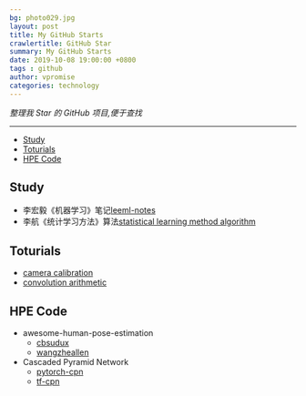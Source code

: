 ```yaml
---
bg: photo029.jpg
layout: post
title: My GitHub Starts
crawlertitle: GitHub Star
summary: My GitHub Starts
date: 2019-10-08 19:00:00 +0800
tags : github
author: vpromise
categories: technology
---
```


*整理我 Star 的 GitHub 项目,便于查找*

---

- [Study](#study)
- [Toturials](#toturials)
- [HPE Code](#hpe-code)

## Study
- 李宏毅《机器学习》笔记[leeml-notes](https://github.com/datawhalechina/leeml-notes)
- 李航《统计学习方法》算法[statistical learning method algorithm](https://github.com/WenDesi/lihang_book_algorithm)

## Toturials
- [camera calibration](https://github.com/CasiaFan/hikvision-fisheye-camera-calibration)
- [convolution arithmetic](https://github.com/vdumoulin/conv_arithmetic)


## HPE Code
- awesome-human-pose-estimation
  - [cbsudux](https://github.com/cbsudux/awesome-human-pose-estimation)
  - [wangzheallen](https://github.com/wangzheallen/awesome-human-pose-estimation)
- Cascaded Pyramid Network
  - [pytorch-cpn](https://github.com/GengDavid/pytorch-cpn)
  - [tf-cpn](https://github.com/chenyilun95/tf-cpn)

